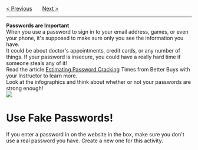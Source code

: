 <a href="/v4/Optional-Challenges/Creating-a-Story.md">&lt; Previous</a>
&nbsp;&nbsp;&nbsp;&nbsp;&nbsp;
<a href="/v4/Optional-Challenges/Password-Protection.md">Next &gt;</a>
<hr>
<b>Passwords are Important</b>
<br>
When you use a password to sign in to your email address, games, or even your phone, it's supposed to make sure only you see the information you have.
<br>
It could be about doctor's appointments, credit cards, or any number of things. If your password is insecure, you could have a really hard time if someone steals any of it!
<br>
Read the article <a href="http://www.betterbuys.com/estimating-password-cracking-times/">Estimating Password Cracking</a> Times from Better Buys with your Instructor to learn more.
<br>
Look at the infographics and think about whether or not your passwords are strong enough!
<br>
<img src="https://i.imgur.com/cFBnON9.jpg">
<h1>Use Fake Passwords!</h1>
If you enter a password in on the website in the box, make sure you don't use a real password you have. Create a new one for this activity.
